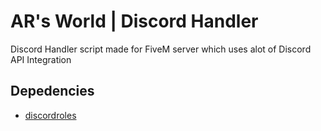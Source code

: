 # AR's World | Discord Handler
Discord Handler script made for FiveM server which uses alot of Discord API Integration

## Depedencies
- [discordroles](https://github.com/logan-mcgee/discordroles)
